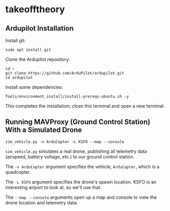 # takeofftheory

## Ardupilot Installation

Install git:
```
sudo apt install git
```
Clone the Ardupilot repository:
```
cd ~
git clone https://github.com/ArduPilot/ardupilot.git
cd ardupilot
```
Install some dependencies:
```
Tools/environment_install/install-prereqs-ubuntu.sh -y
```
This completes the installation; close this terminal and open a new terminal. 

## Running MAVProxy (Ground Control Station) With a Simulated Drone

```
sim_vehicle.py -v ArduCopter -L KSFO --map --console
```

`sim_vehicle.py` simulates a real drone, publishing all telemetry data (airspeed, battery voltage, etc.) to our ground control station. 

The `-v ArduCopter` argument specifies the vehicle, `ArduCopter`, which is a quadcopter. 

The `-L KSFO` argument specifies the drone's spawn location. KSFO is an interesting airport to look at, so we'll use that. 

The `--map --console` arguments open up a map and console to view the drone location and telemetry data.
